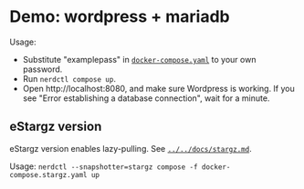# Demo: wordpress + mariadb

Usage:
- Substitute "examplepass" in [`docker-compose.yaml`](./docker-compose.yaml) to your own password.
- Run `nerdctl compose up`.
- Open http://localhost:8080, and make sure Wordpress is working. If you see "Error establishing a database connection", wait for a minute.

## eStargz version

eStargz version enables lazy-pulling. See [`../../docs/stargz.md`](../../docs/stargz.md).

Usage: `nerdctl --snapshotter=stargz compose -f docker-compose.stargz.yaml up`
